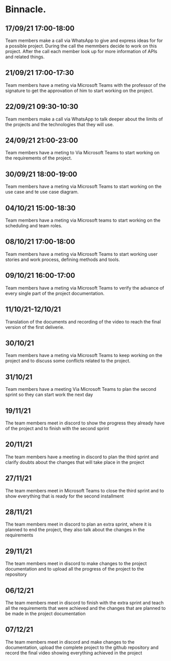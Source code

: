 # Binnacle.

## 17/09/21 17:00-18:00
Team members make a call via WhatsApp to give and express ideas for for a possible project. During the call the memmbers decide to work on this project. After the call each member look up for more information of APIs and related things.

## 21/09/21 17:00-17:30
Team members have a meting via Microsoft Teams with the professor of the signature to get the approvation of him to start working on the project.

## 22/09/21 09:30-10:30
Team members make a call via WhatsApp to talk deeper about the limits of the projects and the technologies that they will use.

## 24/09/21 21:00-23:00
Team members have a meting to Via Microsoft Teams to start working on the requirements of the project.

## 30/09/21 18:00-19:00
Team members have a meting via Microsoft Teams to start working on the use case and te use case diagram.

## 04/10/21 15:00-18:30
Team members have a meting via Microsoft teams to start working on the scheduling and team roles.

##  08/10/21 17:00-18:00
Team members have a meting via Microsoft Teams to start working user stories and work process, defining methods and tools.

## 09/10/21 16:00-17:00
Team members have a meting via Microsoft Teams to verify the advance of every single part of the project documentation.

## 11/10/21-12/10/21
Translation of the documents and recording of the video to reach the final version of the first deliverie.

## 30/10/21
Team members have a meting via Microsoft Teams to keep working on the project and to discuss some conflicts related to the project.

## 31/10/21
Team members have a meeting Via Microsoft Teams to plan the second sprint so they can start work the next day

## 19/11/21
The team members meet in discord to show the progress they already have of the project and to finish with the second sprint

## 20/11/21
The team members have a meeting in discord to plan the third sprint and clarify doubts about the changes that will take place in the project

## 27/11/21
The team members meet in Microsoft Teams to close the third sprint and to show everything that is ready for the second installment

## 28/11/21
The team members meet in discord to plan an extra sprint, where it is planned to end the project, they also talk about the changes in the requirements

## 29/11/21
The team members meet in discord to make changes to the project documentation and to upload all the progress of the project to the repository

## 06/12/21
The team members meet in discord to finish with the extra sprint and teach all the requirements that were achieved and the changes that are planned to be made in the project documentation

## 07/12/21
The team members meet in discord and make changes to the documentation, upload the complete project to the github repository and record the final video showing everything achieved in the project
